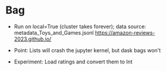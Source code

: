 # Bag 
- Run on local=True (cluster takes forever); data source: metadata_Toys_and_Games.jsonl
https://amazon-reviews-2023.github.io/

- Point: Lists will crash the jupyter kernel, but dask bags won't
- Experiment: Load ratings and convert them to Int
